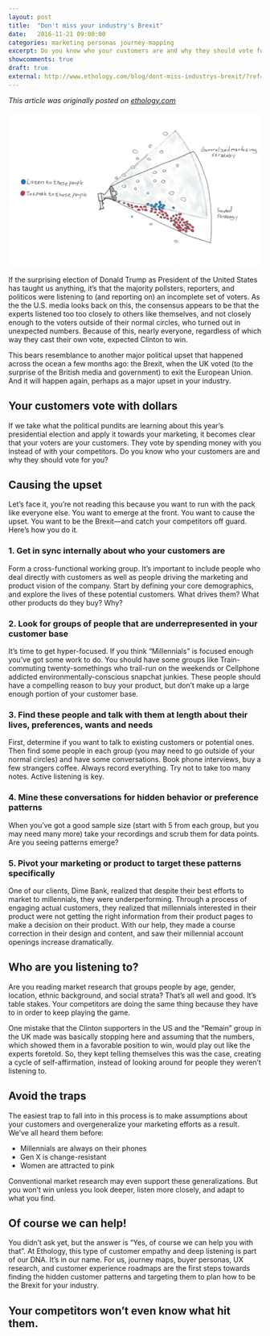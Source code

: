 ```yaml
---
layout: post
title:  "Don't miss your industry's Brexit"
date:   2016-11-21 09:00:00
categories: marketing personas journey-mapping
excerpt: Do you know who your customers are and why they should vote for you? Learn how to apply lessons from from recent elections to improve your marketing.
showcomments: true
draft: true
external: http://www.ethology.com/blog/dont-miss-industrys-brexit/?ref=seanricenet
---
```


_This article was originally posted on [ethology.com](http://www.ethology.com/blog/dont-miss-industrys-brexit/?ref=seanricenet)_

<img src="/media/2016/11/marketing-and-brexit.jpg" alt="">

If the surprising election of Donald Trump as President of the United States has taught us anything, it’s that the majority pollsters, reporters, and politicos were listening to (and reporting on) an incomplete set of voters. As the the U.S. media looks back on this, the consensus appears to be that the experts listened too too closely to others like themselves, and not closely enough to the voters outside of their normal circles, who turned out in unexpected numbers. Because of this, nearly everyone, regardless of which way they cast their own vote, expected Clinton to win.

This bears resemblance to another major political upset that happened across the ocean a few months ago: the Brexit, when the UK voted (to the surprise of the British media and government) to exit the European Union. And it will happen again, perhaps as a major upset in your industry.

## Your customers vote with dollars

If we take what the political pundits are learning about this year’s presidential election and apply it towards your marketing, it becomes clear that your voters are your customers. They vote by spending money with you instead of with your competitors. Do you know who your customers are and why they should vote for you?

## Causing the upset

Let’s face it, you’re not reading this because you want to run with the pack like everyone else. You want to emerge at the front. You want to cause the upset. You want to be the Brexit—and catch your competitors off guard. Here’s how you do it.

### 1. Get in sync internally about who your customers are

Form a cross-functional working group. It’s important to include people who deal directly with customers as well as people driving the marketing and product vision of the company. Start by defining your core demographics, and explore the lives of these potential customers. What drives them? What other products do they buy? Why?

### 2. Look for groups of people that are underrepresented in your customer base

It’s time to get hyper-focused. If you think “Millennials” is focused enough you’ve got some work to do. You should have some groups like Train-commuting twenty-somethings who trail-run on the weekends or Cellphone addicted environmentally-conscious snapchat junkies. These people should have a compelling reason to buy your product, but don’t make up a large enough portion of your customer base.

### 3. Find these people and talk with them at length about their lives, preferences, wants and needs

First, determine if you want to talk to existing customers or potential ones. Then find some people in each group (you may need to go outside of your normal circles) and have some conversations. Book phone interviews, buy a few strangers coffee. Always record everything. Try not to take too many notes. Active listening is key.

### 4. Mine these conversations for hidden behavior or preference patterns

When you’ve got a good sample size (start with 5 from each group, but you may need many more) take your recordings and scrub them for data points. Are you seeing patterns emerge?

### 5. Pivot your marketing or product to target these patterns specifically

One of our clients, Dime Bank, realized that despite their best efforts to market to millennials, they were underperforming. Through a process of engaging actual customers, they realized that millennials interested in their product were not getting the right information from their product pages to make a decision on their product. With our help, they made a course correction in their design and content, and saw their millennial account openings increase dramatically.

## Who are you listening to?

Are you reading market research that groups people by age, gender, location, ethnic background, and social strata? That’s all well and good. It’s table stakes. Your competitors are doing the same thing because they have to in order to keep playing the game.

One mistake that the Clinton supporters in the US and the “Remain” group in the UK made was basically stopping here and assuming that the numbers, which showed them in a favorable position to win, would play out like the experts foretold. So, they kept telling themselves this was the case, creating a cycle of self-affirmation, instead of looking around for people they weren’t listening to.

## Avoid the traps

The easiest trap to fall into in this process is to make assumptions about your customers and overgeneralize your marketing efforts as a result. We’ve all heard them before:

- Millennials are always on their phones
- Gen X is change-resistant
- Women are attracted to pink

Conventional market research may even support these generalizations. But you won’t win unless you look deeper, listen more closely, and adapt to what you find.

## Of course we can help!

You didn’t ask yet, but the answer is “Yes, of course we can help you with that”. At Ethology, this type of customer empathy and deep listening is part of our DNA. It’s in our name. For us, journey maps, buyer personas, UX research, and customer experience roadmaps are the first steps towards finding the hidden customer patterns and targeting them to plan how to be the Brexit for your industry.

## Your competitors won’t even know what hit them.
